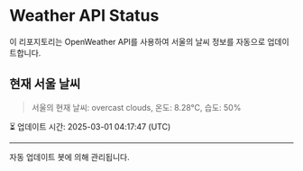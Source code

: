 
# Weather API Status

이 리포지토리는 OpenWeather API를 사용하여 서울의 날씨 정보를 자동으로 업데이트합니다.

## 현재 서울 날씨
> 서울의 현재 날씨: overcast clouds, 온도: 8.28°C, 습도: 50%

⏳ 업데이트 시간: 2025-03-01 04:17:47 (UTC)

---
자동 업데이트 봇에 의해 관리됩니다.
